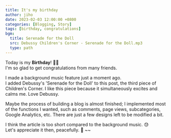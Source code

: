 ```yaml
---
title: It's my birthday
author: jiho
date: 2023-02-03 12:00:00 +0800
categories: [Blogging, Story]
tags: [birthday, congratulations]
bgm:
  title: Serenade for the Doll
  src: Debussy Children's Corner - Serenade for the Doll.mp3
  type: path
---
```


Today is my **Birthday**! 🎈🎉<br>
I'm so glad to get congratulations from many friends.

I made a background music feature just a moment ago. <br>
I added Debussy's 'Serenade for the Doll' to this post, the third piece of Children's Corner.
I like this piece because it simultaneously excites and calms me. Love Debussy.

Maybe the process of building a blog is almost finished; I implemented most of the functions I wanted, such as
comments, page views, subcategories, Google Analytics, etc. There are just a few designs left to be modified a bit.

I think the article is too short compared to the background music. 😓 <br>
Let's appreciate it then, peacefully. 🎹 ~~
